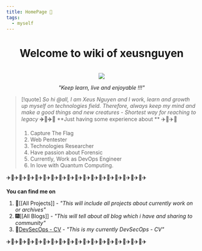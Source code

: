 ```yaml
---
title: HomePage 🏡
tags:
  - myself
---
```


<div align="center">
	<h1>Welcome to wiki of xeusnguyen</h1><br>
	<img src="https://avatars.githubusercontent.com/u/74602538?s=400&v=4">
    <em><p style="text-align: center;">"Keep learn, live and enjoyable !!!"</p></em>
</div>

> [!quote] *So hi @all, I am Xeus Nguyen and I work, learn and growth up myself on technologies field. Therefore, always keep my mind and make a good things and new creatures - Shortest way for reaching to legacy*
> **✈️🚀✈️🚀** **Just having some experience about ** ✈️🚀✈️🚀
> 1. Capture The Flag
> 2. Web Pentester
> 3. Technologies Researcher
> 4. Have passion about Forensic
> 5. Currently, Work as DevOps Engineer
> 6. In love with Quantum Computing.

✈️🚀✈️🚀✈️🚀✈️🚀✈️🚀✈️🚀✈️🚀✈️🚀✈️🚀✈️🚀✈️🚀✈️🚀✈️🚀✈️🚀✈️🚀✈️🚀✈️🚀✈️
 
 **You can find me on** 
1. 🏢[[All Projects]] - *"This will include all projects about currently work on or archives"*
2. 🎆[[All Blogs]]  - *"This will tell about all blog which i have and sharing to community"*
3. 🔱[DevSecOps - CV](https://drive.google.com/file/d/1pa8X7JaO3fL3YT5n-7cGPh-2Ns7zGo4S/view?usp=sharing) - *"This is my currently DevSecOps - CV"*

✈️🚀✈️🚀✈️🚀✈️🚀✈️🚀✈️🚀✈️🚀✈️🚀✈️🚀✈️🚀✈️🚀✈️🚀✈️🚀✈️🚀✈️🚀✈️🚀✈️🚀✈️
